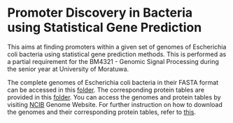 # Promoter Discovery in Bacteria using Statistical Gene Prediction
This aims at finding promoters within a given set of genomes of Escherichia coli bacteria using statistical gene prediction methods. This is performed as a partial requirement for the BM4321 - Genomic Signal Processing during the senior year at University of Moratuwa.

The complete genomes of Escherichia coli bacteria in their FASTA format can be accessed in this [folder](https://github.com/Kalana304/Promoter-Discovery-in-Bacteria/tree/main/Genomes). The corresponding protein tables are provided in this [folder](https://github.com/Kalana304/Promoter-Discovery-in-Bacteria/tree/main/ProteinTables). You can access the genomes and protein tables by visiting [NCIB](https://www.ncbi.nlm.nih.gov/genome/) Genome Website. For further instruction on how to download the genomes and their corresponding protein tables, refer to [this](https://www.ncbi.nlm.nih.gov/genome/doc/ftpfaq/#:~:text=To%20use%20the%20download%20service,button%20to%20start%20the%20download).


